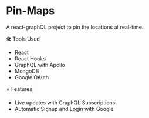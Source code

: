 # Pin-Maps
A react-graphQL project to pin the locations at real-time.

🛠 Tools Used

- React
- React Hooks
- GraphQL with Apollo
- MongoDB
- Google OAuth

⭐️ Features

- Live updates with GraphQL Subscriptions
- Automatic Signup and Login with Google

